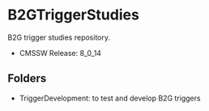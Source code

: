 # B2GTriggerStudies

B2G trigger studies repository.

 * CMSSW Release: 8_0_14

## Folders

 * TriggerDevelopment: to test and develop B2G triggers


